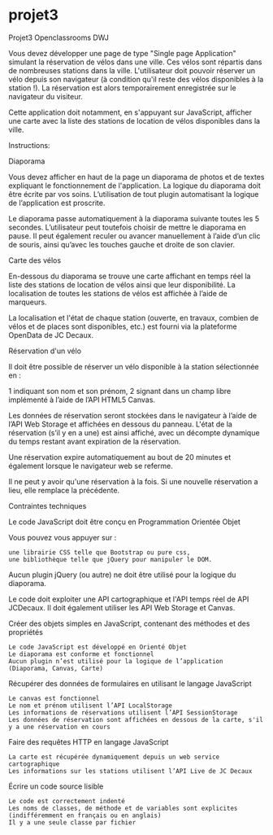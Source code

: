 # projet3
Projet3 Openclassrooms DWJ

Vous devez développer une page de type "Single page Application" simulant la réservation de vélos dans une ville. Ces vélos sont répartis dans de nombreuses stations dans la ville. L'utilisateur doit pouvoir réserver un vélo depuis son navigateur (à condition qu'il reste des vélos disponibles à la station !). La réservation est alors temporairement enregistrée sur le navigateur du visiteur.

Cette application doit notamment, en s'appuyant sur JavaScript, afficher une carte avec la liste des stations de location de vélos disponibles dans la ville. 

Instructions:

Diaporama

Vous devez afficher en haut de la page un diaporama de photos et de textes expliquant le fonctionnement de l'application. La logique du diaporama doit être écrite par vos soins. L’utilisation de tout plugin automatisant la logique de l’application est proscrite.

Le diaporama passe automatiquement à la diaporama suivante toutes les 5 secondes. L’utilisateur peut toutefois choisir de mettre le diaporama en pause. Il peut également reculer ou avancer manuellement à l’aide d’un clic de souris, ainsi qu’avec les touches gauche et droite de son clavier.

Carte des vélos

En-­dessous du diaporama se trouve une carte affichant en temps réel la liste des stations de location de vélos ainsi que leur disponibilité.  La localisation de toutes les stations de vélos est affichée à l’aide de marqueurs.

La localisation et l'état de chaque station (ouverte, en travaux, combien de vélos et de places sont disponibles, etc.) est fourni via la plateforme OpenData de JC Decaux.

Réservation d'un vélo

Il doit être possible de réserver un vélo disponible à la station sélectionnée en :

   1 indiquant son nom et son prénom,
   2 signant dans un champ libre implémenté à l’aide de l’API HTML5 Canvas.

Les données de réservation seront stockées dans le navigateur à l’aide de l’API Web Storage et affichées en dessous du panneau. L'état de la réservation (s’il y en a une) est ainsi affiché, avec un décompte dynamique du temps restant avant expiration de la réservation.

Une réservation expire automatiquement au bout de 20 minutes et également lorsque le navigateur web se referme.

Il ne peut y avoir qu'une réservation à la fois. Si une nouvelle réservation a lieu, elle remplace la précédente.

Contraintes techniques

Le code JavaScript doit être conçu en Programmation Orientée Objet

Vous pouvez vous appuyer sur :

    une librairie CSS telle que Bootstrap ou pure css,
    une bibliothèque telle que jQuery pour manipuler le DOM.

Aucun plugin jQuery (ou autre) ne doit être utilisé pour la logique du diaporama.

Le code doit exploiter une API cartographique et l'API temps réel de API JCDecaux. Il doit également utiliser les API Web Storage et Canvas.

 Créer des objets simples en JavaScript, contenant des méthodes et des propriétés

    Le code JavaScript est développé en Orienté Objet
    Le diaporama est conforme et fonctionnel
    Aucun plugin n’est utilisé pour la logique de l’application (Diaporama, Canvas, Carte)

Récupérer des données de formulaires en utilisant le langage JavaScript

    Le canvas est fonctionnel
    Le nom et prénom utilisent l’API LocalStorage
    Les informations de réservations utilisent l’API SessionStorage
    Les données de réservation sont affichées en dessous de la carte, s'il y a une réservation en cours

Faire des requêtes HTTP en langage JavaScript

    La carte est récupérée dynamiquement depuis un web service cartographique
    Les informations sur les stations utilisent l’API Live de JC Decaux

Écrire un code source lisible

    Le code est correctement indenté
    Les noms de classes, de méthode et de variables sont explicites (indifféremment en français ou en anglais)
    Il y a une seule classe par fichier



